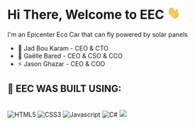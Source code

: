 <h1>Hi There, Welcome to EEC <img src="https://raw.githubusercontent.com/ABSphreak/ABSphreak/master/gifs/Hi.gif" width="30px"></h1>

I'm an Epicenter Eco Car that can fly powered by solar panels 

- 🔭 Jad Bou Karam - CEO & CTO
- 🚀 Gaëlle Bared - CEO & CSO & CCO
- ⚡ Jason Ghazar - CEO & COO

<div>
  <h2>🧰 EEC WAS BUILT USING:</h2><br>
    <img src="https://img.shields.io/static/v1?label=&message=HTML5&color=%23E34F26&style=for-the-badge&logo=html5&logoColor=whitesmoke" alt="HTML5">
    <img src="https://img.shields.io/static/v1?label=&message=CSS3&color=%231572B6&style=for-the-badge&logo=css3&logoColor=whitesmoke" alt="CSS3">
    <img src="https://img.shields.io/static/v1?label=&message=Javascript&color=%23F7DF1E&style=for-the-badge&logo=javascript&logoColor=grey" alt="Javascript"> 
    <img src="https://img.shields.io/static/v1?label=&message=C&color=orange&style=for-the-badge&logo=C&logoColor=whitesmoke" alt="C#">
    <img src="https://img.shields.io/badge/Scratch-4D97FF?style=for-the-badge&logo=Scratch&logoColor=white">
    <br><br>
</div>
